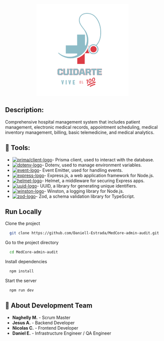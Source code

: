 <a name="readme-top"></a>

<div align="center">
<p>
  <img width="300px" src="./src/assets/images/Cuidarte_vive_al_100.png" alt="Logo" />
</p>
</div>

## Description:

Comprehensive hospital management system that includes patient management, electronic medical records,
appointment scheduling, medical inventory management, billing, basic telemedicine,
and medical analytics.

## 🎨 Tools:
- [![prima/client-logo]][prima/client-url]- Prisma client, used to interact with the database.
- [![dotenv-logo]][dotenv-url]- Dotenv, used to manage environment variables.
- [![event-logo]][event-url]- Event Emitter, used for handling events.
- [![express-logo]][express-url]- Express.js, a web application framework for Node.js.
- [![helmet-logo]][helmet-url]- Helmet, a middleware for securing Express apps.
- [![uuid-logo]][uuid-url]- UUID, a library for generating unique identifiers.
- [![winston-logo]][winston-url]- Winston, a logging library for Node.js.
- [![zod-logo]][zod-url]- Zod, a schema validation library for TypeScript.


[prima/client-logo]: https://img.shields.io/badge/Prisma-000000?style=for-the-badge&logo=prisma
[prima/client-url]: https://www.prisma.io/
[dotenv-logo]: https://img.shields.io/badge/Dotenv-000000?style=for-the-badge&logo=dotenv
[dotenv-url]: https://github.com/motdotla/dotenv
[event-logo]: https://img.shields.io/badge/Event--Emitter-000000?style=for-the-badge&logo=eventemitter3
[event-url]: https://nodejs.org/api/events.html
[express-logo]: https://img.shields.io/badge/Express.js-000000?style=for-the-badge&logo=express
[express-url]: https://expressjs.com/
[helmet-logo]: https://img.shields.io/badge/Helmet-000000?style=for-the-badge&logo=helmet
[helmet-url]: https://helmetjs.github.io/
[uuid-logo]: https://img.shields.io/badge/UUID-000000?style=for-the-badge&logo=uuid&logoColor=white
[uuid-url]: https://www.npmjs.com/package/uuid
[winston-logo]: https://img.shields.io/badge/Winston-000000?style=for-the-badge&logo=winston
[winston-url]: https://github.com/winstonjs/winston
[zod-logo]: https://img.shields.io/badge/Zod-000000?style=for-the-badge&logo=zod
[zod-url]: https://zod.dev/
## Run Locally

Clone the project

```bash
  git clone https://github.com/Daniell-Estrada/MedCore-admin-audit.git
```

Go to the project directory

```bash
  cd MedCore-admin-audit
```

Install dependencies

```bash
  npm install
```

Start the server

```bash
  npm run dev
```


## 🚀 About Development Team

- **Naghelly M.** - Scrum Master
- **Jesus A.** - Backend Developer
- **Nicolas C.** - Frontend Developer
- **Daniel E.** - Infrastructure Engineer / QA Engineer
</div>
